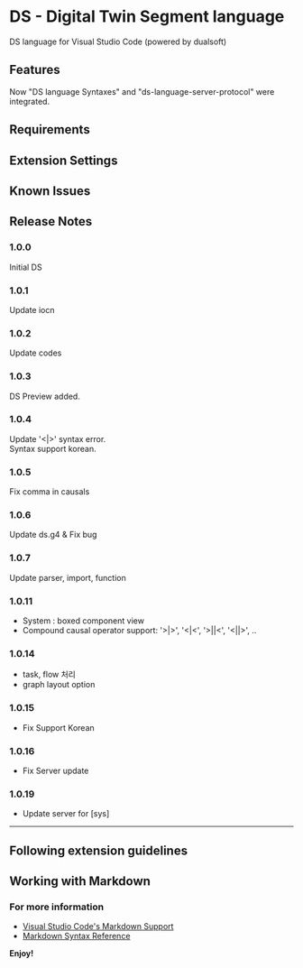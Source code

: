 # DS - Digital Twin Segment language

DS language for Visual Studio Code (powered by dualsoft)
## Features

Now "DS language Syntaxes" and "ds-language-server-protocol" were integrated.


## Requirements


## Extension Settings



## Known Issues



## Release Notes


### 1.0.0

Initial DS

### 1.0.1

Update iocn

### 1.0.2

Update codes

### 1.0.3

DS Preview added.

### 1.0.4

Update '<|>' syntax error.  
Syntax support korean.

### 1.0.5

Fix comma in causals

### 1.0.6

Update ds.g4 & Fix bug

### 1.0.7

Update parser, import, function

### 1.0.11

- System : boxed component view
- Compound causal operator support: '>|>', '<|<', '>||<', '<||>', ..

### 1.0.14

- task, flow 처리
- graph layout option


### 1.0.15
- Fix Support Korean

### 1.0.16
- Fix Server update


### 1.0.19
- Update server for [sys]
-----------------------------------------------------------------------------------------------------------
## Following extension guidelines



## Working with Markdown



### For more information

* [Visual Studio Code's Markdown Support](http://code.visualstudio.com/docs/languages/markdown)
* [Markdown Syntax Reference](https://help.github.com/articles/markdown-basics/)

**Enjoy!**

